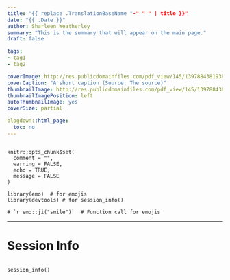```yaml
---
title: "{{ replace .TranslationBaseName "-" " " | title }}"
date: "{{ .Date }}"
author: Sharleen Weatherley
summary: "This is the summary that will appear on the main page."
draft: false

tags:
- tag1
- tag2

coverImage: http://res.publicdomainfiles.com/pdf_view/145/13978843819386.jpg
coverCaption: "A short caption (Source: The source)"
thumbnailImage: http://res.publicdomainfiles.com/pdf_view/145/13978843819386.jpg
thumbnailImagePosition: left
autoThumbnailImage: yes
coverSize: partial

blogdown::html_page:
  toc: no
---
```


```{r setup, echo = FALSE, warning = FALSE, message = FALSE}

knitr::opts_chunk$set(
  comment = "",
  warning = FALSE,
  echo = TRUE,
  message = FALSE
)

library(emo)  # for emojis
library(devtools) # for session_info()

# `r emo::ji("smile")`  # Function call for emojis
```

<hr>

# Session Info

```{r reproducibility, echo = FALSE}

session_info()

```